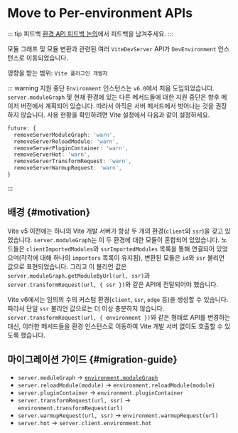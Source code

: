 # Move to Per-environment APIs

::: tip 피드백
[환경 API 피드백 논의](https://github.com/vitejs/vite/discussions/16358)에서 피드백을 남겨주세요.
:::

모듈 그래프 및 모듈 변환과 관련된 여러 `ViteDevServer` API가 `DevEnvironment` 인스턴스로 이동되었습니다.

영향을 받는 범위: `Vite 플러그인 개발자`

::: warning 지원 중단
`Environment` 인스턴스는 `v6.0`에서 처음 도입되었습니다. `server.moduleGraph` 및 현재 환경에 있는 다른 메서드들에 대한 지원 중단은 향후 메이저 버전에서 계획되어 있습니다. 따라서 아직은 서버 메서드에서 벗어나는 것을 권장하지 않습니다. 사용 현황을 확인하려면 Vite 설정에서 다음과 같이 설정하세요.

```ts
future: {
  removeServerModuleGraph: 'warn',
  removeServerReloadModule: 'warn',
  removeServerPluginContainer: 'warn',
  removeServerHot: 'warn',
  removeServerTransformRequest: 'warn',
  removeServerWarmupRequest: 'warn',
}
```

:::

## 배경 {#motivation}

Vite v5 이전에는 하나의 Vite 개발 서버가 항상 두 개의 환경(`client`와 `ssr`)을 갖고 있었습니다. `server.moduleGraph`는 이 두 환경에 대한 모듈이 혼합되어 있었습니다. 노드들은 `clientImportedModules`와 `ssrImportedModules` 목록을 통해 연결되어 있었으며(각각에 대해 하나의 `importers` 목록이 유지됨), 변환된 모듈은 `id`와 `ssr` 불리언 값으로 표현되었습니다. 그리고 이 불리언 값은 `server.moduleGraph.getModuleByUrl(url, ssr)`과 `server.transformRequest(url, { ssr })`와 같은 API에 전달되어야 했습니다.

Vite v6에서는 임의의 수의 커스텀 환경(`client`, `ssr`, `edge` 등)을 생성할 수 있습니다. 따라서 단일 `ssr` 불리언 값으로는 더 이상 충분하지 않습니다. `server.transformRequest(url, { environment })`와 같은 형태로 API를 변경하는 대신, 이러한 메서드들을 환경 인스턴스로 이동하여 Vite 개발 서버 없이도 호출할 수 있도록 했습니다.

## 마이그레이션 가이드 {#migration-guide}

- `server.moduleGraph` -> [`environment.moduleGraph`](/guide/api-environment-instances#separate-module-graphs)
- `server.reloadModule(module)` -> `environment.reloadModule(module)`
- `server.pluginContainer` -> `environment.pluginContainer`
- `server.transformRequest(url, ssr)` -> `environment.transformRequest(url)`
- `server.warmupRequest(url, ssr)` -> `environment.warmupRequest(url)`
- `server.hot` -> `server.client.environment.hot`